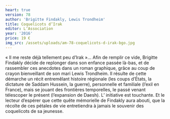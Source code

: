 ```yaml
---
heart: true
version: 78
author: 'Brigitte Findakly, Lewis Trondheim'
title: Coquelicots d’Irak
editor: L’Association
year: '2016'
price: 19 €
img_src: /assets/uploads/am-78-coquelicots-d-irak-bgo.jpg
---
```

« Il me reste déjà tellement peu d’Irak »… Afin de remplir ce vide, Brigitte Findakly décide de replonger dans son enfance passée là-bas, et de rassembler ces anecdotes dans un roman graphique, grâce au coup de crayon bienveillant de son mari Lewis Trondheim. Il résulte de cette démarche un récit entremêlant histoire régionale (les coups d’États, la dictature de Saddam Hussein, la guerre), personnelle et familiale (l’exil en France), mais se jouant des frontières temporelles, le passé venant télescoper le présent (l’expansion de Daesh). L’ initiative est touchante. Et le lecteur d’espérer que cette quête mémorielle de Findakly aura abouti, que la récolte de ces pétales de vie entretiendra à jamais le souvenir des coquelicots de sa jeunesse.
